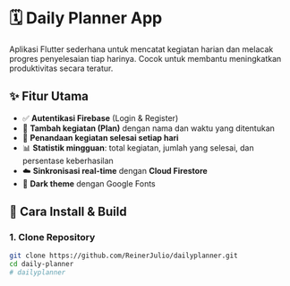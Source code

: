 # 🗓️ Daily Planner App

Aplikasi Flutter sederhana untuk mencatat kegiatan harian dan melacak progres penyelesaian tiap harinya. Cocok untuk membantu meningkatkan produktivitas secara teratur.

## ✨ Fitur Utama

- ✅ **Autentikasi Firebase** (Login & Register)
- 📌 **Tambah kegiatan (Plan)** dengan nama dan waktu yang ditentukan
- 📅 **Penandaan kegiatan selesai setiap hari**
- 📊 **Statistik mingguan**: total kegiatan, jumlah yang selesai, dan persentase keberhasilan
- ☁️ **Sinkronisasi real-time** dengan **Cloud Firestore**
- 🌙 **Dark theme** dengan Google Fonts

## 🚀 Cara Install & Build

### 1. Clone Repository
```bash
git clone https://github.com/ReinerJulio/dailyplanner.git
cd daily-planner
#   d a i l y p l a n n e r  
 
